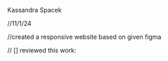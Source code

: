 Kassandra Spacek

//11/1/24

//created a responsive website based on given figma

// [] reviewed this work:
